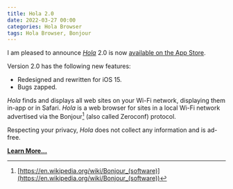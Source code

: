 ```yaml
---
title: Hola 2.0
date: 2022-03-27 00:00
categories: Hola Browser
tags: Hola Browser, Bonjour
---
```

I am pleased to announce _[Hola](/hola)_ 2.0 is now [available on the App Store](https://apps.apple.com/us/app/hola-browser/id1286639027?ls=1).

Version 2.0 has the following new features:

-   Redesigned and rewritten for iOS 15.
-   Bugs zapped.

_Hola_ finds and displays all web sites on your Wi-Fi network, displaying them in-app or in Safari. _Hola_ is a web browser for sites in a local Wi-Fi network advertised via the Bonjour[^1] (also called Zeroconf) protocol.

Respecting your privacy, _Hola_ does not collect any information and is ad-free.

__[Learn More...](/hola)__

[^1]: [https://en.wikipedia.org/wiki/Bonjour_(software)](https://en.wikipedia.org/wiki/Bonjour_(software))
